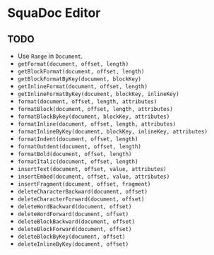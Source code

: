 # SquaDoc Editor

## TODO

 * Use `Range` in `Document`.
 * `getFormat(document, offset, length)`
 * `getBlockFormat(document, offset, length)`
 * `getBlockFormatByKey(document, blockKey)`
 * `getInlineFormat(document, offset, length)`
 * `getInlineFormatByKey(document, blockKey, inlineKey)`
 * `format(document, offset, length, attributes)`
 * `formatBlock(document, offset, length, attributes)`
 * `formatBlockBykey(document, blockKey, attributes)`
 * `formatInline(document, offset, length, attributes)`
 * `formatInlineByKey(document, blockKey, inlineKey, attributes)`
 * `formatIndent(document, offset, length)`
 * `formatOutdent(document, offset, length)`
 * `formatBold(document, offset, length)`
 * `formatItalic(document, offset, length)`
 * `insertText(document, offset, value, attributes)`
 * `insertEmbed(document, offset, value, attributes)`
 * `insertFragment(document, offset, fragment)`
 * `deleteCharacterBackward(document, offset)`
 * `deleteCharacterForward(document, offset)`
 * `deleteWordBackward(document, offset)`
 * `deleteWordForward(document, offset)`
 * `deleteBlockBackward(document, offset)`
 * `deleteBlockForward(document, offset)`
 * `deleteBlockByKey(document, offset)`
 * `deleteInlineByKey(document, offset)`
